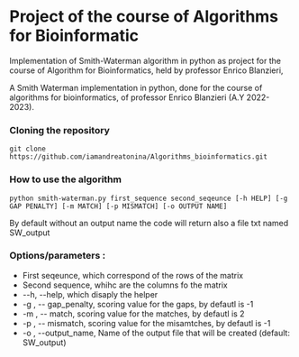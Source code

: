 # Project of the course of Algorithms for Bioinformatic

Implementation of Smith-Waterman algorithm in python as project for the course of Algorithm for Bioinformatics, held by professor Enrico Blanzieri,

A Smith Waterman implementation in python, done for the course of algorithms for bioinformatics, of professor Enrico Blanzieri (A.Y 2022-2023).

### Cloning the repository
```
git clone https://github.com/iamandreatonina/Algorithms_bioinformatics.git
```
### How to use the algorithm 
```
python smith-waterman.py first_sequence second_seqeunce [-h HELP] [-g GAP PENALTY] [-m MATCH] [-p MISMATCH] [-o OUTPUT NAME]
```
By default without an output name the code will return also a file txt named SW_output

### Options/parameters : 
 * First seqeunce, which correspond of the rows of the matrix
 * Second sequence, whihc are the columns fo the matrix
 * --h, --help, which disaply the helper 
 * -g , -- gap_penalty, scoring value for the gaps, by defautl is -1
 * -m , -- match, scoring value for the matches, by defautl is 2
 * -p , -- mismatch, scoring value for the misamtches, by defautl is -1
 * -o , --output_name, Name of the output file that will be created (default: SW_output)
 

